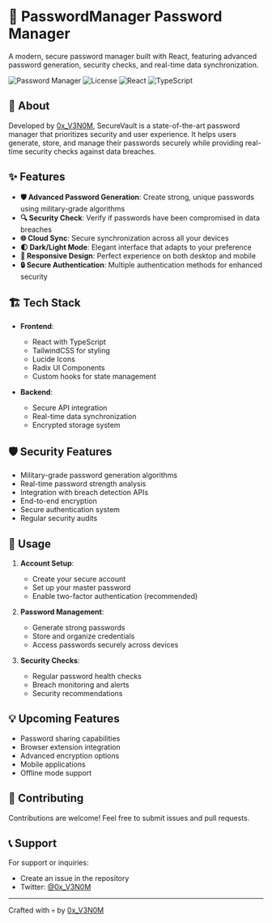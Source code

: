 # 🔐 PasswordManager Password Manager

A modern, secure password manager built with React, featuring advanced password generation, security checks, and real-time data synchronization.

![Password Manager](https://img.shields.io/badge/Status-Active-success)
![License](https://img.shields.io/badge/License-MIT-blue)
![React](https://img.shields.io/badge/React-19.0.0-61dafb)
![TypeScript](https://img.shields.io/badge/TypeScript-5.7.2-3178c6)

## 🎯 About

Developed by [0x_V3N0M](https://github.com/Ahmed-Allah), SecureVault is a state-of-the-art password manager that prioritizes security and user experience. It helps users generate, store, and manage their passwords securely while providing real-time security checks against data breaches.

## ✨ Features

- **🛡️ Advanced Password Generation**: Create strong, unique passwords using military-grade algorithms
- **🔍 Security Check**: Verify if passwords have been compromised in data breaches
- **🌐 Cloud Sync**: Secure synchronization across all your devices
- **🌓 Dark/Light Mode**: Elegant interface that adapts to your preference
- **📱 Responsive Design**: Perfect experience on both desktop and mobile
- **🔒 Secure Authentication**: Multiple authentication methods for enhanced security



## 🏗️ Tech Stack

- **Frontend**:
  - React with TypeScript
  - TailwindCSS for styling
  - Lucide Icons
  - Radix UI Components
  - Custom hooks for state management

- **Backend**:
  - Secure API integration
  - Real-time data synchronization
  - Encrypted storage system





## 🛡️ Security Features

- Military-grade password generation algorithms
- Real-time password strength analysis
- Integration with breach detection APIs
- End-to-end encryption
- Secure authentication system
- Regular security audits

## 🌟 Usage

1. **Account Setup**:
   - Create your secure account
   - Set up your master password
   - Enable two-factor authentication (recommended)

2. **Password Management**:
   - Generate strong passwords
   - Store and organize credentials
   - Access passwords securely across devices

3. **Security Checks**:
   - Regular password health checks
   - Breach monitoring and alerts
   - Security recommendations

## 💡 Upcoming Features

- Password sharing capabilities
- Browser extension integration
- Advanced encryption options
- Mobile applications
- Offline mode support



## 🤝 Contributing

Contributions are welcome! Feel free to submit issues and pull requests.

## 📞 Support

For support or inquiries:
- Create an issue in the repository
- Twitter: [@0x_V3N0M](https://twitter.com/0x_V3N0M)

---
Crafted with 💀 by [0x_V3N0M](https://github.com/ِAhmed-Allah)

